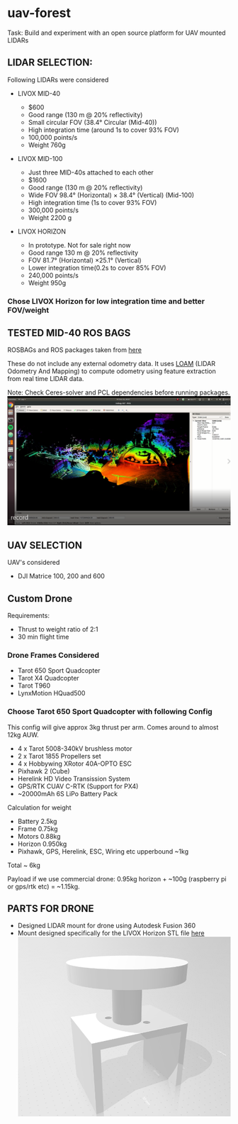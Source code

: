 # uav-forest

Task: Build and experiment with an open source platform for UAV mounted LIDARs

## LIDAR SELECTION:

Following LIDARs were considered
- LIVOX MID-40
  - $600
  - Good range (130 m @ 20% reflectivity)
  - Small circular FOV (38.4° Circular (Mid-40))
  - High integration time (around 1s to cover 93% FOV)
  - 100,000 points/s
  - Weight 760g
  
- LIVOX MID-100
  - Just three MID-40s attached to each other
  - $1600
  - Good range (130 m @ 20% reflectivity)
  - Wide FOV 98.4° (Horizontal) × 38.4° (Vertical) (Mid-100)
  - High integration time (1s to cover 93% FOV)
  - 300,000 points/s
  - Weight 2200 g

- LIVOX HORIZON
  - In prototype. Not for sale right now
  - Good range 130 m @ 20% reflectivity
  - FOV 81.7° (Horizontal) ×25.1° (Vertical)
  - Lower integration time(0.2s to cover 85% FOV)
  - 240,000 points/s
  - Weight 950g

### Chose LIVOX Horizon for low integration time and better FOV/weight

## TESTED MID-40 ROS BAGS
ROSBAGs and ROS packages taken from [here](https://github.com/hku-mars/loam_livox)

These do not include any external odometry data. It uses [LOAM](http://www.roboticsproceedings.org/rss10/p07.pdf) (LIDAR Odometry And Mapping) to compute odometry using feature extraction from real time LIDAR data.

Note: Check Ceres-solver and PCL dependencies before running packages.
![ROS BAG](/MID-40%20%20ROS%20BAG.png)


## UAV SELECTION

UAV's considered

- DJI Matrice 100, 200 and 600
## Custom Drone
Requirements:
 - Thrust to weight ratio of 2:1
 - 30 min flight time
### Drone Frames Considered
 - Tarot 650 Sport Quadcopter
 - Tarot X4 Quadcopter
 - Tarot T960
 - LynxMotion HQuad500
### Choose Tarot 650 Sport Quadcopter with following Config
This config will give approx 3kg thrust per arm. Comes around to almost 12kg AUW.
 - 4 x Tarot 5008-340kV brushless motor
 - 2 x Tarot 1855 Propellers set
 - 4 x Hobbywing XRotor 40A-OPTO ESC
 - Pixhawk 2 (Cube)
 - Herelink HD Video Transission System
 - GPS/RTK CUAV C-RTK (Support for PX4)
 - ~20000mAh 6S LiPo Battery Pack
 
Calculation for weight
 - Battery 2.5kg
 - Frame 0.75kg
 - Motors 0.88kg
 - Horizon 0.950kg
 - Pixhawk, GPS, Herelink, ESC, Wiring etc upperbound ~1kg
 
 Total ~ 6kg
 
 Payload if we use commercial drone: 0.95kg horizon + ~100g (raspberry pi or gps/rtk etc) = ~1.15kg. 

## PARTS FOR DRONE

- Designed LIDAR mount for drone using Autodesk
 Fusion 360
- Mount designed specifically for the LIVOX Horizon
STL file  [here](/https://github.com/ameykasar/uav-forest/blob/master/LIDAR%20mount.stl)
![LIDAR MOUNT](/lidarmount.png)
